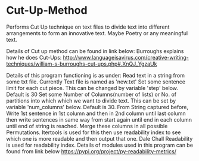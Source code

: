 # Cut-Up-Method
Performs Cut Up technique on text files to divide text into different arrangements to form an innovative text. Maybe Poetry or any meaningful text.

Details of Cut up method can be found in link below:
Burroughs explains how he does Cut-Ups: 
http://www.languageisavirus.com/creative-writing-techniques/william-s-burroughs-cut-ups.php#.XnQJ_YgzaUk

Details of this program functioning is as under:
Read text in a string from some txt file. Currently Text file is named as 'new.txt'
Set some sentence limit for each cut piece. This can be changed by variable 'step' below. Default is 30
Set some Number of Columns(number of lists) or No. of partitions into which which we want to divide text.
This can be set by variable 'num_columns' below. Default is 30.
From String captured before, Write 1st sentence in 1st column and then in 2nd column until last column
then write sentences in same way from start again until end in each column until end of string is reached.
Merge these columns in all possible Permutations. Itertools is used for this
then use readability index to see which one is more readable and then output that one.
Dale Chall Readability is used for readability index.
Details of modules used in this program can be found from link below
https://pypi.org/project/py-readability-metrics/
